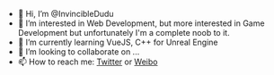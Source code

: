 - 👋 Hi, I’m @InvincibleDudu
- 👀 I’m interested in Web Development, but more interested in Game Development but unfortunately I'm a complete noob to it.
- 🌱 I’m currently learning VueJS, C++ for Unreal Engine
- 💞️ I’m looking to collaborate on ...
- 📫 How to reach me: [Twitter](https://twitter.com/InvincibleDudu) or [Weibo](https://weibo.com/InvincibleDudu)

<!---
InvincibleDudu/InvincibleDudu is a ✨ special ✨ repository because its `README.md` (this file) appears on your GitHub profile.
You can click the Preview link to take a look at your changes.
--->
